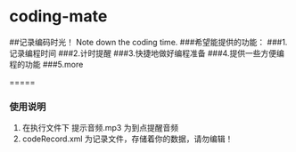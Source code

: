 # coding-mate
##记录编码时光！ Note down the coding time.
###希望能提供的功能：
###1.记录编程时间
###2.计时提醒
###3.快捷地做好编程准备
###4.提供一些方便编程的功能
###5.more

=====

### 使用说明
1. 在执行文件下 提示音频.mp3  为到点提醒音频
2. codeRecord.xml 为记录文件，存储着你的数据，请勿编辑！
